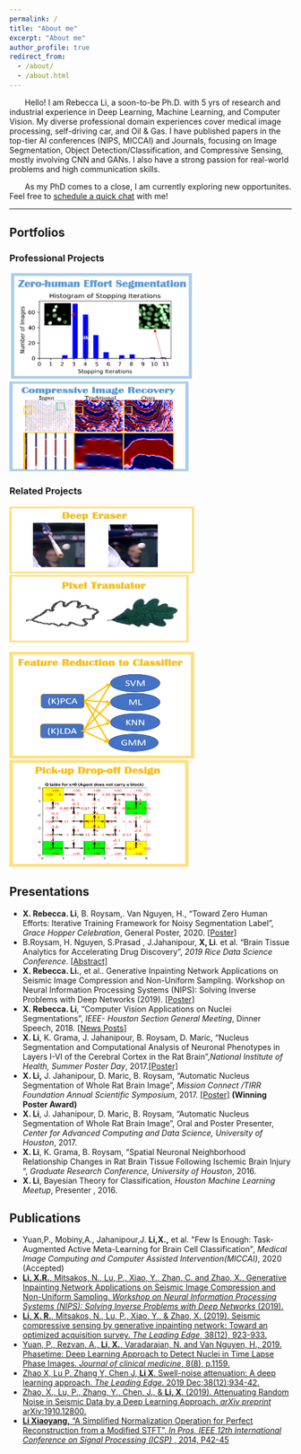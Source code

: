 ```yaml
---
permalink: /
title: "About me"
excerpt: "About me"
author_profile: true
redirect_from: 
  - /about/
  - /about.html
---
```




<!-- ## &nbsp;&nbsp;&nbsp;&nbsp;Rebecca Li
&nbsp;&nbsp;&nbsp;&nbsp;&nbsp;&nbsp; PhD Candidate at Univeristy of Houston

&nbsp;&nbsp;&nbsp;&nbsp;&nbsp;&nbsp; Research Assistant at [Pro. Roysam](http://www.ee.uh.edu/faculty/roysam) 's [FARsight Bio-image and Data Analysis Lab](https://github.com/RoysamLab)

&nbsp;&nbsp;&nbsp;&nbsp;&nbsp;&nbsp;  E-mail:   [ Xiaoyang.Rebecca.Li@gmail.com](Xiaoyang.Rebecca.Li@gmail.com)

&nbsp;&nbsp;&nbsp;&nbsp;&nbsp;&nbsp;  \| [LinkedIn](https://www.linkedin.com/in/xiaoyang-rebecca-li/?locale=en_US)  \|  [ ResearchGate](http://researchgate.net/profile/Xiaoyang_Li14) \| [GoogleScholar](https://scholar.google.com/citations?user=k7iInwsAAAAJ&hl=en&authuser=1) \|   [ GitHub](http://github.com/Xiaoyang-Rebecca )  \|  [ Resume/CV ](https://drive.google.com/file/d/1fzcYLxRPoGuVQn86Krh8u5BrkdtxEhvW/view?usp=sharing) \|

###  &nbsp; -->
&nbsp;&nbsp;&nbsp;&nbsp;&nbsp;&nbsp; Hello! I am Rebecca Li, a soon-to-be Ph.D. with 5 yrs of research and industrial experience in Deep Learning, Machine Learning, and Computer Vision. My diverse professional domain experiences cover medical image processing, self-driving car, and Oil & Gas. I have published papers in the top-tier AI conferences (NIPS, MICCAI) and Journals, focusing on Image Segmentation, Object Detection/Classification, and Compressive Sensing, mostly involving CNN and GANs. I also have a strong passion for real-world problems and high communication skills.

&nbsp;&nbsp;&nbsp;&nbsp;&nbsp;&nbsp; As my PhD comes to a close, I am currently exploring new opportunites. Feel free to <a href = "mailto:Xiaoyang.Rebecca.Li@gmail.com?subject = Feedback&body = ScheduleMeeting">
schedule a quick chat</a> with me!

--------------
## Portfolios

### Professional Projects 
 [<img width="330" height="190" src="./figures/logo-Segmentation.png">](/portfolio/1seg)[<img width="320" height="160" src="./figures/logo-Seismic.png">](/portfolio/2seismic)

### Related Projects
 [<img width="330" height="120" src="./figures/logo-eraser.png">](/portfolio/3deepearaser) [<img width="320" height="120" src="./figures/logo-translator.png">](/portfolio/4pixeltranslator) 
 
 [<img width="330" height="190"  src="./figures/logo-fselect.png">](/portfolio/5fselect) [<img width="320" height="190"  src="./figures/logo-pd.png">](/portfolio/pd) 



## Presentations 
-	**X. Rebecca. Li**, B. Roysam,. Van Nguyen, H., “Toward Zero Human Efforts: Iterative Training Framework for Noisy Segmentation Label”, *Grace Hopper Celebration*, General Poster, 2020. [[Poster]](https://www.researchgate.net/publication/343385839_Toward_Zero_Human_Efforts_Iterative_Training_Framework_for_Noisy_Segmentation_Label")
-	B.Roysam, H. Nguyen, S.Prasad , J.Jahanipour, **X, Li**.  et al. “Brain Tissue Analytics for Accelerating Drug Discovery”, *2019 Rice Data Science Conference*. [[Abstract]](https://2019datascienceconference.sched.com/speaker/xiaoyang_li.2019apwp)
-	 **X. Rebecca. Li.**, et al.. Generative Inpainting Network Applications on Seismic Image Compression and Non-Uniform Sampling. Workshop on Neural Information Processing Systems (NIPS): Solving Inverse Problems with Deep Networks (2019).  [[Poster]](https://www.researchgate.net/publication/342393127_Generative_Inpainting_Network_Applications_On_Seismic_Image_Compression?_sg=NLR-jR1kH68IGpgbIZWBGn_b0EgQeDCJd4v2NqKtkUhztF4yumiDb8Q8pDBBCIoya02jgPwoxpJ7-0PgaAy4_kuyI4OJGvAcpIPhcKMX.1u4TvNJH7fYLPtz5wlzLw8faQN65sw0TkNcnhYTUnxyA2dneET2USKgvHbT3MBGyuNef8YMOYLMRuN_YYBv52w)
-	**X. Rebecca. Li**, “Computer Vision Applications on Nuclei Segmentations”, *IEEE- Houston Section General Meeting*, Dinner Speech, 2018.  [[News Posts]](http://sites.ieee.org/houston/navigating-office-politics-michele-tesciuba/)
-	**X. Li**, K. Grama, J. Jahanipour, B. Roysam, D. Maric, “Nucleus Segmentation and Computational Analysis of Neuronal Phenotypes in Layers I-VI of the Cerebral Cortex in the Rat Brain”,*National Institute of Health, Summer Poster Day*, 2017.[[Poster]](https://www.researchgate.net/publication/342393076_Computational_Mapping_of_Rat_Brain_Cytoarchitectonics_using_Multiplex_Biomarker_Imaging_and_Quantitative_Analysis?_sg=NLR-jR1kH68IGpgbIZWBGn_b0EgQeDCJd4v2NqKtkUhztF4yumiDb8Q8pDBBCIoya02jgPwoxpJ7-0PgaAy4_kuyI4OJGvAcpIPhcKMX.1u4TvNJH7fYLPtz5wlzLw8faQN65sw0TkNcnhYTUnxyA2dneET2USKgvHbT3MBGyuNef8YMOYLMRuN_YYBv52w)
-	**X. Li,** J. Jahanipour, D. Maric, B. Roysam, “Automatic Nucleus Segmentation of Whole Rat Brain Image”, *Mission Connect /TIRR Foundation Annual Scientific Symposium*, 2017. [[Poster]](https://www.researchgate.net/publication/342393076_Computational_Mapping_of_Rat_Brain_Cytoarchitectonics_using_Multiplex_Biomarker_Imaging_and_Quantitative_Analysis?_sg=NLR-jR1kH68IGpgbIZWBGn_b0EgQeDCJd4v2NqKtkUhztF4yumiDb8Q8pDBBCIoya02jgPwoxpJ7-0PgaAy4_kuyI4OJGvAcpIPhcKMX.1u4TvNJH7fYLPtz5wlzLw8faQN65sw0TkNcnhYTUnxyA2dneET2USKgvHbT3MBGyuNef8YMOYLMRuN_YYBv52w) **(Winning Poster Award)**
-	**X. Li**, J. Jahanipour, D. Maric, B. Roysam, “Automatic Nucleus Segmentation of Whole Rat Brain Image”, Oral and Poster Presenter, *Center for Advanced Computing and Data Science, University of Houston*, 2017.
-	**X. Li**, K. Grama, B. Roysam, “Spatial Neuronal Neighborhood Relationship Changes in Rat Brain Tissue Following Ischemic Brain Injury “, *Graduate Research Conference, University of Houston*, 2016.
-	**X. Li**,  Bayesian Theory for Classification, *Houston Machine Learning Meetup*, Presenter , 2016.

## Publications

-	Yuan,P., Mobiny,A., Jahanipour,J. **Li,X.,** et al. "Few Is Enough: Task-Augmented Active Meta-Learning for Brain Cell Classification", *Medical Image Computing and Computer Assisted Intervention(MICCAI)*, 2020 (Accepted)
- [	**Li, X.R.**, Mitsakos, N., Lu, P., Xiao, Y., Zhan, C. and Zhao, X., Generative Inpainting Network Applications on Seismic Image Compression and Non-Uniform Sampling. *Workshop on Neural Information Processing Systems (NIPS): Solving Inverse Problems with Deep Networks* (2019). ](https://openreview.net/forum?id=Hyleh7hqUH)
-	[**Li, X. R.**, Mitsakos, N., Lu, P., Xiao, Y., & Zhao, X. (2019). Seismic compressive sensing by generative inpainting network: Toward an optimized acquisition survey. *The Leading Edge*, 38(12), 923-933.](https://pubs.geoscienceworld.org/tle/article-abstract/38/12/923/576060)
-	[Yuan, P., Rezvan, A., **Li, X.**, Varadarajan, N. and Van Nguyen, H., 2019. Phasetime: Deep Learning Approach to Detect Nuclei in Time Lapse Phase Images. *Journal of clinical medicine*, 8(8), p.1159.](https://www.ncbi.nlm.nih.gov/pubmed/31382487)
-	[Zhao X, Lu P, Zhang Y, Chen J, **Li X**. Swell-noise attenuation: A deep learning approach. *The Leading Edge*. 2019 Dec;38(12):934-42. ](https://library.seg.org/doi/full/10.1190/tle38120934.1)
-	[Zhao, X., Lu, P., Zhang, Y., Chen, J., & **Li, X**. (2019). Attenuating Random Noise in Seismic Data by a Deep Learning Approach. *arXiv preprint* arXiv:1910.12800.](https://arxiv.org/abs/1910.12800)
-	[**Li Xiaoyang,** “A Simplified Normalization Operation for Perfect Reconstruction from a Modified STFT”, *In Pros, IEEE 12th International Conference on Signal Processing (ICSP)* , 2014, P42-45](https://ieeexplore.ieee.org/document/7014966)
